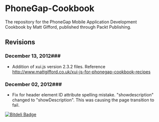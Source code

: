 PhoneGap-Cookbook
=================

The repository for the PhoneGap Mobile Application Development Cookbook by Matt Gifford, published through Packt Publishing.


Revisions
----------------
    
### December 13, 2012###

- Addition of xui.js version 2.3.2 files. Reference http://www.mattgifford.co.uk/xui-js-for-phonegap-cookbook-recipes

### December 02, 2012###
 
- Fix for header element ID attribute spelling mistake. "showdescription" changed to "showDescription". This was causing the page transition to fail.

[![Bitdeli Badge](https://d2weczhvl823v0.cloudfront.net/coldfumonkeh/phonegap-cookbook/trend.png)](https://bitdeli.com/free "Bitdeli Badge")

